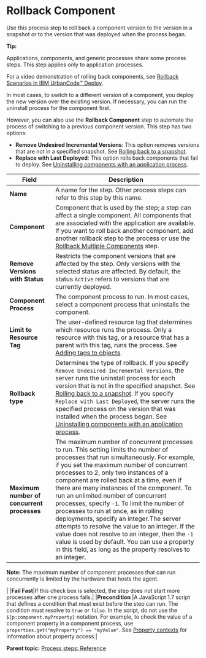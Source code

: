 # Rollback Component

Use this process step to roll back a component version to the version in a snapshot or to the version that was deployed when the process began.

**Tip:** 

Applications, components, and generic processes share some process steps. This step applies only to application processes.

For a video demonstration of rolling back components, see [Rollback Scenarios in IBM UrbanCode™ Deploy](https://www.youtube.com/watch?v=8hH25vJ2f3E).

In most cases, to switch to a different version of a component, you deploy the new version over the existing version. If necessary, you can run the uninstall process for the component first.

However, you can also use the **Rollback Component** step to automate the process of switching to a previous component version. This step has two options:

-   **Remove Undesired Incremental Versions**: This option removes versions that are not in a specified snapshot. See [Rolling back to a snapshot](app_process_deploy_rollback.md).
-   **Replace with Last Deployed**: This option rolls back components that fail to deploy. See [Uninstalling components with an application process](app_process_deploy_uninstall.md#).

|Field|Description|
|-----|-----------|
|**Name**|A name for the step. Other process steps can refer to this step by this name.|
|**Component**|Component that is used by the step; a step can affect a single component. All components that are associated with the application are available. If you want to roll back another component, add another rollback step to the process or use the [Rollback Multiple Components](app_process_rollback_multi.md) step.|
|**Remove Versions with Status**|Restricts the component versions that are affected by the step. Only versions with the selected status are affected. By default, the status `Active` refers to versions that are currently deployed.|
|**Component Process**|The component process to run. In most cases, select a component process that uninstalls the component.|
|**Limit to Resource Tag**|The user-defined resource tag that determines which resource runs the process. Only a resource with this tag, or a resource that has a parent with this tag, runs the process. See [Adding tags to objects](addingtags_tsk.md#).|
|**Rollback type**|Determines the type of rollback. If you specify `Remove Undesired Incremental Versions`, the server runs the uninstall process for each version that is not in the specified snapshot. See [Rolling back to a snapshot](app_process_deploy_rollback.md). If you specify `Replace with Last Deployed`, the server runs the specified process on the version that was installed when the process began. See [Uninstalling components with an application process](app_process_deploy_uninstall.md#).|
|**Maximum number of concurrent processes**|The maximum number of concurrent processes to run. This setting limits the number of processes that run simultaneously. For example, if you set the maximum number of concurrent processes to 2, only two instances of a component are rolled back at a time, even if there are many instances of the component. To run an unlimited number of concurrent processes, specify `-1`. To limit the number of processes to run at once, as in rolling deployments, specify an integer.The server attempts to resolve the value to an integer. If the value does not resolve to an integer, then the `-1` value is used by default. You can use a property in this field, as long as the property resolves to an integer.

**Note:** The maximum number of component processes that can run concurrently is limited by the hardware that hosts the agent.

|
|**Fail Fast**|If this check box is selected, the step does not start more processes after one process fails.|
|**Precondition** |A JavaScript 1.7 script that defines a condition that must exist before the step can run. The condition must resolve to `true` or `false`. In the script, do not use the `${p:component.myProperty}` notation. For example, to check the value of a component property in a component process, use `properties.get("myProperty") == "myValue"`. See [Property contexts](ud_properties_context.md#) for information about property access.|

**Parent topic:** [Process steps: Reference](../topics/app_processSteps.md)

